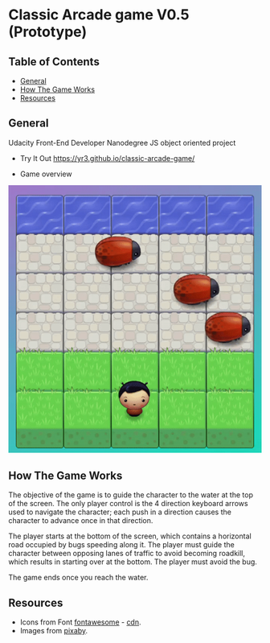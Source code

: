 # Classic Arcade game V0.5 (Prototype)


## Table of Contents

* [General](#general)
* [How The Game Works](#how-the-game-works)
* [Resources](#resources)

## General 

Udacity Front-End Developer Nanodegree JS object oriented project

* Try It Out https://yr3.github.io/classic-arcade-game/ 

* Game overview 

<img src="images/Classic Overview.gif" alt="game-overview">

## How The Game Works

The objective of the game is to guide the character to the water at the top of the screen. The only player control is the 4 direction keyboard arrows used to navigate the character; each push in a direction causes the character to advance once in that direction.

The player starts at the bottom of the screen, which contains a horizontal road occupied by bugs speeding along it. The player must guide the character between opposing lanes of traffic to avoid becoming roadkill, which results in starting over at the bottom. The player must avoid the bug.

The game ends once you reach the water.

## Resources

* Icons from Font [fontawesome](https://fontawesome.com/v4.7.0/icons/) - [cdn](https://maxcdn.bootstrapcdn.com/font-awesome/4.6.1/css/font-awesome.min.css).
* Images from [pixaby](https://pixabay.com/).
